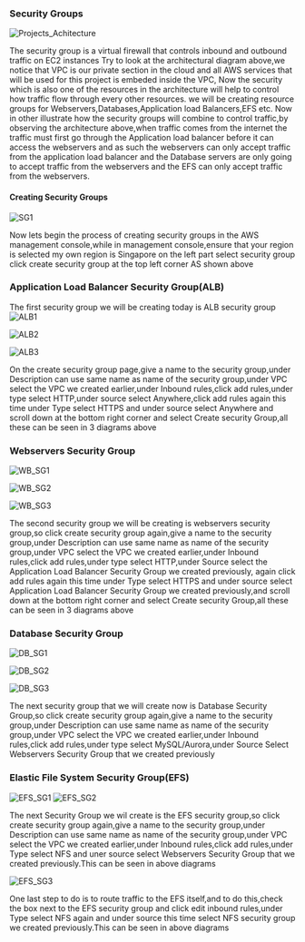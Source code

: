 ### Security Groups
![Projects_Achitecture](https://github.com/AdventureLouis/Host-a-wordpress-website-in-AWS/assets/161846069/55d1d736-910d-4019-8fb6-06b8d06d6911)

The security group is a virtual firewall that controls inbound and outbound traffic on EC2 instances
Try to look at the architectural diagram above,we notice that VPC is our private section in the cloud and all AWS services that will be used for this project is embeded inside the VPC,
Now the security which is also one of the resources in the architecture will help to control how traffic flow through every other resources.
we will be creating resource groups for  Webservers,Databases,Application load Balancers,EFS etc.
Now in other illustrate how the security groups will combine to control traffic,by observing the architecture above,when traffic comes from the internet the traffic must first go through the Application load balancer before it can access the webservers and as such the webservers can only accept traffic from the application load balancer and the Database servers are only going to accept traffic from the webservers and the EFS can only accept traffic from the webservers.

#### Creating Security Groups

![SG1](https://github.com/AdventureLouis/Host-a-wordpress-website-in-AWS/assets/161846069/f7e3cb58-f672-4459-b5eb-a40f322d122f)

Now lets begin the process of creating security groups in the AWS management console,while in management console,ensure that your region is selected my own region is Singapore
on the left part select security group click create security group at the top left corner AS shown above

### Application Load Balancer Security Group(ALB)
The first security group we will be creating today is ALB security group
![ALB1](https://github.com/AdventureLouis/Host-a-wordpress-website-in-AWS/assets/161846069/ded9654d-46ee-421f-826b-beca4e124a8a)

![ALB2](https://github.com/AdventureLouis/Host-a-wordpress-website-in-AWS/assets/161846069/1f34ed5b-8e57-41e0-8b77-1420a13cd1e7)

![ALB3](https://github.com/AdventureLouis/Host-a-wordpress-website-in-AWS/assets/161846069/1cb3a60e-9757-4faf-90cd-6d7b4749fb6e)

On the create security group page,give a name to the security group,under Description can use same name as  name of the security group,under VPC select the VPC we created earlier,under Inbound rules,click add rules,under type
select HTTP,under source select Anywhere,click add rules again this time under Type select HTTPS and under source select Anywhere and scroll down at the bottom right corner and select Create security Group,all these can be seen in 3 diagrams above


### Webservers Security Group
![WB_SG1](https://github.com/AdventureLouis/Host-a-wordpress-website-in-AWS/assets/161846069/70ce0fea-852e-4e6e-9283-6164fc2f396f)

![WB_SG2](https://github.com/AdventureLouis/Host-a-wordpress-website-in-AWS/assets/161846069/737ffd04-b77c-4408-95fb-acf00e5d88f4)

![WB_SG3](https://github.com/AdventureLouis/Host-a-wordpress-website-in-AWS/assets/161846069/d47c6b9e-b887-4e03-b1c0-c53cf65bb535)

The second security group we will be creating is webservers security group,so click create security group again,give a name to the security group,under Description can use same name as name of the security group,under VPC select the VPC we created earlier,under Inbound rules,click add rules,under type select HTTP,under  Source  select the Application Load Balancer Security Group we created previously,
again click add rules again this time under Type select HTTPS and under source select  Application Load Balancer Security Group we created previously,and scroll down at the bottom right corner and select Create security Group,all these can be seen in 3 diagrams above

### Database Security Group
![DB_SG1](https://github.com/AdventureLouis/Host-a-wordpress-website-in-AWS/assets/161846069/3eccfc9c-5882-4933-baec-35fc33ebeca0)

![DB_SG2](https://github.com/AdventureLouis/Host-a-wordpress-website-in-AWS/assets/161846069/55a6c009-1bf1-4c04-beec-06270aa3762a)

![DB_SG3](https://github.com/AdventureLouis/Host-a-wordpress-website-in-AWS/assets/161846069/e8470328-0561-438c-a203-ead66c920c73)

The next security group that we will create now is Database Security Group,so click create security group again,give a name to the security group,under Description can use same name as
name of the security group,under VPC select the VPC we created earlier,under Inbound rules,click add rules,under type select MySQL/Aurora,under Source Select Webservers Security Group that we created previously

### Elastic File System Security Group(EFS)
![EFS_SG1](https://github.com/AdventureLouis/Host-a-wordpress-website-in-AWS/assets/161846069/017bd777-4aba-4e73-aece-2a90fa2aafe4)
![EFS_SG2](https://github.com/AdventureLouis/Host-a-wordpress-website-in-AWS/assets/161846069/edf32ab3-ea79-45a3-a7ea-6bca230d52e9)

The next Security Group we wil create is the EFS security group,so click create security group again,give a name to the security group,under Description can use same name as
name of the security group,under VPC select the VPC we created earlier,under Inbound rules,click add rules,under Type select NFS and uner source select Webservers Security Group that we created previously.This can be seen in above diagrams

![EFS_SG3](https://github.com/AdventureLouis/Host-a-wordpress-website-in-AWS/assets/161846069/6a977c29-5372-4f6f-ab2a-d6bdbd84fdc9)

One last step to do is to route traffic to the EFS itself,and to do this,check the box next to the EFS security group and click edit inbound rules,under Type select NFS again and under source this time select NFS security group we created previously.This can be seen in above diagrams

